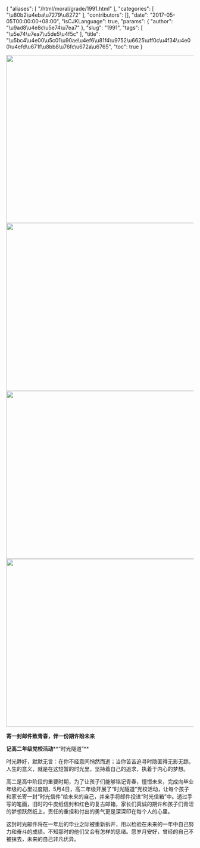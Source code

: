 {
    "aliases": [
        "/html/moral/grade/1991.html"
    ],
    "categories": [
        "\u80b2\u4eba\u7279\u8272"
    ],
    "contributors": [],
    "date": "2017-05-05T00:00:00+08:00",
    "isCJKLanguage": true,
    "params": {
        "author": "\u9ad8\u4e8c\u5e74\u7ea7"
    },
    "slug": "1991",
    "tags": [
        "\u5e74\u7ea7\u5de5\u4f5c"
    ],
    "title": "\u5bc4\u4e00\u5c01\u90ae\u4ef6\u81f4\u9752\u6625\uff0c\u4f34\u4e00\u4efd\u671f\u8bb8\u76fc\u672a\u6765",
    "toc": true
}


<img
    src="https://cdn.tfls.online/mirror/full/0303c8d7a08dd2dbd09562d7594b7c0bf1f05685.jpg"
    style="display:block;margin-left:auto;margin-right:auto;"
    decoding="async"
    fetchpriority="auto"
    loading="lazy"
    height="450"
    width="600"
/>
<img
    src="https://cdn.tfls.online/mirror/full/507da4da12a5706c15c6405b5835133ac921ca23.jpg"
    style="display:block;margin-left:auto;margin-right:auto;"
    decoding="async"
    fetchpriority="auto"
    loading="lazy"
    height="450"
    width="600"
/>
<img
    src="https://cdn.tfls.online/mirror/full/6389c22b4ffa805f4d8d14e0fe96cf38da7204ed.jpg"
    style="display:block;margin-left:auto;margin-right:auto;"
    decoding="async"
    fetchpriority="auto"
    loading="lazy"
    height="450"
    width="600"
/>
<img
    src="https://cdn.tfls.online/mirror/full/11cd1a7ab5aa4279686b2856e3cc1eb3f3953fa6.jpg"
    style="display:block;margin-left:auto;margin-right:auto;"
    decoding="async"
    fetchpriority="auto"
    loading="lazy"
    height="450"
    width="600"
/>




  





**寄一封邮件致青春，伴一份期许盼未来** 









**记高二年级党校活动****“时光隧道”**









时光静好，默默无言：在你不经意间悄然而逝；当你苦苦追寻时隐匿得无影无踪。人生的意义，就是在这短暂的时光里，坚持着自己的追求，执着于内心的梦想。









高二是高中阶段的重要时期，为了让孩子们能够铭记青春，憧憬未来，完成向毕业年级的心里过度期，5月4日，高二年级开展了“时光隧道”党校活动，让每个孩子和家长寄一封“时光信件”给未来的自己，并亲手将邮件投进“时光信箱”中。透过手写的笔画，旧时的牛皮纸信封和红色的复古邮箱，家长们真诚的期许和孩子们青涩的梦想跃然纸上，责任的重担和付出的勇气更是深深印在每个人的心里。









这封时光邮件将在一年后的毕业之际被重新拆开，用以检验在未来的一年中自己努力和奋斗的成绩。不知那时的他们又会有怎样的思绪。愿岁月安好，曾经的自己不被抹去，未来的自己非凡优异。




  



